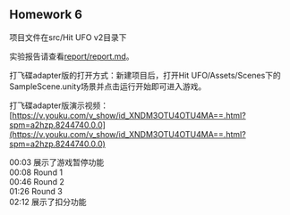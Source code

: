 ## Homework 6

项目文件在src/Hit UFO v2目录下

实验报告请查看[report/report.md](report/report.md)。

打飞碟adapter版的打开方式：新建项目后，打开Hit UFO/Assets/Scenes下的SampleScene.unity场景并点击运行开始即可进入游戏。

打飞碟adapter版演示视频：[https://v.youku.com/v_show/id_XNDM3OTU4OTU4MA==.html?spm=a2hzp.8244740.0.0](https://v.youku.com/v_show/id_XNDM3OTU4OTU4MA==.html?spm=a2hzp.8244740.0.0)

00:03 展示了游戏暂停功能  
00:08 Round 1  
00:46 Round 2  
01:26 Round 3  
02:12 展示了扣分功能 